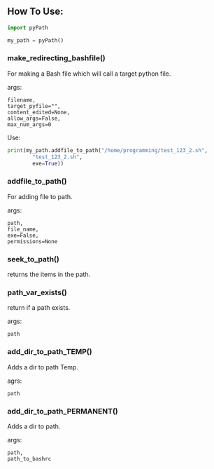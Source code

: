 
## How To Use:

```python
import pyPath 

my_path = pyPath()

```
### make_redirecting_bashfile()

For making a  Bash file which will call a target python file.

args:
    
    filename,
    target_pyfile="",
    content_edited=None,
    allow_args=False,
    max_num_args=0

Use:

```python 
print(my_path.addfile_to_path("/home/programming/test_123_2.sh",
        "test_123_2.sh",
        exe=True))

```

### addfile_to_path()

For adding file to path.

args:

    path,
    file_name,
    exe=False,
    permissions=None


### seek_to_path()

returns the items in the path.

### path_var_exists()

return if a path exists.

args:

    path

### add_dir_to_path_TEMP()

Adds a dir to path Temp.

agrs:
    
    path

### add_dir_to_path_PERMANENT()

Adds a dir to path.

args:

    path,
    path_to_bashrc
